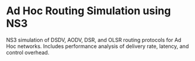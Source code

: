 # Ad Hoc Routing Simulation using NS3
 NS3 simulation of DSDV, AODV, DSR, and OLSR routing protocols for Ad Hoc networks. Includes performance analysis of delivery rate, latency, and control overhead.

